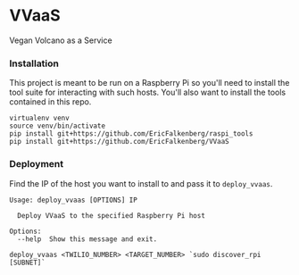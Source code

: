 # VVaaS
Vegan Volcano as a Service

### Installation
This project is meant to be run on a Raspberry Pi so you'll need to install the tool suite for interacting with such hosts. You'll also want to install the tools contained in this repo.
```
virtualenv venv
source venv/bin/activate
pip install git+https://github.com/EricFalkenberg/raspi_tools
pip install git+https://github.com/EricFalkenberg/VVaaS
```

### Deployment
Find the IP of the host you want to install to and pass it to `deploy_vvaas`.
```
Usage: deploy_vvaas [OPTIONS] IP

  Deploy VVaaS to the specified Raspberry Pi host

Options:
  --help  Show this message and exit.
```
```
deploy_vvaas <TWILIO_NUMBER> <TARGET_NUMBER> `sudo discover_rpi [SUBNET]`
```
